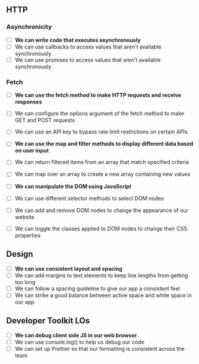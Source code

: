 ## HTTP

### Asynchronicity

- [ ] **We can write code that executes asynchronously**
- [ ] We can use callbacks to access values that aren't available synchronously
- [ ] We can use promises to access values that aren't available synchronously

### Fetch

- [ ] **We can use the fetch method to make HTTP requests and receive responses**
- [ ] We can configure the options argument of the fetch method to make GET and POST requests
- [ ] We can use an API key to bypass rate limit restrictions on certain APIs

- [ ] **We can use the map and filter methods to display different data based on user input**
- [ ] We can return filtered items from an array that match specified criteria
- [ ] We can map over an array to create a new array containing new values

- [ ] **We can manipulate the DOM using JavaScript**
- [ ] We can use different selector methods to select DOM nodes
- [ ] We can add and remove DOM nodes to change the appearance of our website
- [ ] We can toggle the classes applied to DOM nodes to change their CSS properties

## Design

- [ ] **We can use consistent layout and spacing**
- [ ] We can add margins to text elements to keep line lengths from getting too long
- [ ] We can follow a spacing guideline to give our app a consistent feel
- [ ] We can strike a good balance between active space and white space in our app

## Developer Toolkit LOs

- [ ] **We can debug client side JS in our web browser**
- [ ] We can use console.log() to help us debug our code
- [ ] We can set up Prettier so that our formatting is consistent across the team
